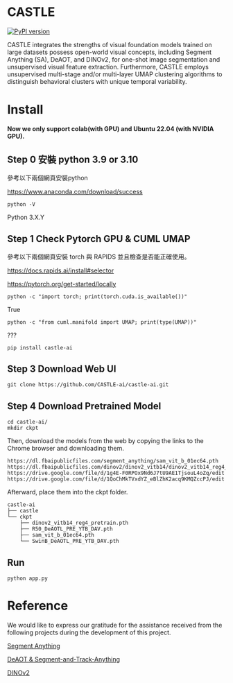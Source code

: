 # CASTLE


[![PyPI version](https://badge.fury.io/py/castle-ai.svg)](https://badge.fury.io/py/castle-ai)
<!-- [![Open In Colab](https://colab.research.google.com/assets/colab-badge.svg)](https://colab.research.google.com/github/CASTLE-ai/castle-ai/blob/main/notebooks/colab.ipynb) -->

CASTLE integrates the strengths of visual foundation models trained on large datasets possess open-world visual concepts, including Segment Anything (SA), DeAOT, and DINOv2, for one-shot image segmentation and unsupervised visual feature extraction. Furthermore, CASTLE employs unsupervised multi-stage and/or multi-layer UMAP clustering algorithms to distinguish behavioral clusters with unique temporal variability. 

# Install

**Now we only support colab(with GPU) and Ubuntu 22.04 (with NVIDIA GPU).**

## Step 0 安裝 python 3.9 or 3.10
參考以下兩個網頁安裝python

https://www.anaconda.com/download/success

```
python -V
```
Python 3.X.Y



## Step 1 Check Pytorch GPU & CUML UMAP
參考以下兩個網頁安裝 torch 與 RAPIDS 並且檢查是否能正確使用。

https://docs.rapids.ai/install#selector

https://pytorch.org/get-started/locally

```
python -c "import torch; print(torch.cuda.is_available())"
```
True


```
python -c "from cuml.manifold import UMAP; print(type(UMAP))"
```
???


```
pip install castle-ai
```


## Step 3 Download Web UI
```
git clone https://github.com/CASTLE-ai/castle-ai.git
```

## Step 4 Download Pretrained Model

```
cd castle-ai/
mkdir ckpt
```

Then, download the models from the web by copying the links to the Chrome browser and downloading them.
```
https://dl.fbaipublicfiles.com/segment_anything/sam_vit_b_01ec64.pth
https://dl.fbaipublicfiles.com/dinov2/dinov2_vitb14/dinov2_vitb14_reg4_pretrain.pth
https://drive.google.com/file/d/1g4E-F0RPOx9Nd6J7tU9AE1TjsouL4oZq/edit
https://drive.google.com/file/d/1QoChMkTVxdYZ_eBlZhK2acq9KMQZccPJ/edit
```

Afterward, place them into the ckpt folder.

```
castle-ai
├── castle
└── ckpt
    ├── dinov2_vitb14_reg4_pretrain.pth
    ├── R50_DeAOTL_PRE_YTB_DAV.pth
    ├── sam_vit_b_01ec64.pth
    └── SwinB_DeAOTL_PRE_YTB_DAV.pth

```



## Run
```
python app.py
```


# Reference

We would like to express our gratitude for the assistance received from the following projects during the development of this project.

[Segment Anything](https://github.com/facebookresearch/segment-anything.git)

[DeAOT & Segment-and-Track-Anything](https://github.com/z-x-yang/Segment-and-Track-Anything.git)

[DINOv2](https://github.com/facebookresearch/dinov2.git)